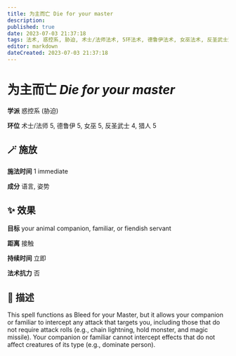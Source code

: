 ```yaml
---
title: 为主而亡 Die for your master
description: 
published: true
date: 2023-07-03 21:37:18
tags: 法术, 惑控系, 胁迫, 术士/法师法术, 5环法术, 德鲁伊法术, 女巫法术, 反圣武士法术, 4环法术, 猎人法术
editor: markdown
dateCreated: 2023-07-03 21:37:18
---
```


# **为主而亡** *Die for your master*

**学派** 惑控系 (胁迫) 

**环位** 术士/法师 5, 德鲁伊 5, 女巫 5, 反圣武士 4, 猎人 5

## 🪄 施放

**施法时间** 1 immediate

**成分** 语言, 姿势

## ✨ 效果 

**目标** your animal companion, familiar, or fiendish servant 

**距离** 接触  

**持续时间** 立即 

**法术抗力** 否

## 📖 描述

This spell functions as Bleed for your Master, but it allows your companion or familiar to intercept any attack that targets you, including those that do not require attack rolls (e.g., chain lightning, hold monster, and magic missile). Your companion or familiar cannot intercept effects that do not affect creatures of its type (e.g., dominate person).
    